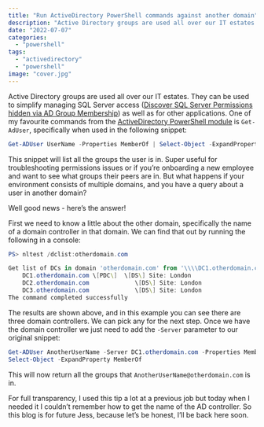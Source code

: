 ```yaml
---
title: "Run ActiveDirectory PowerShell commands against another domain"
description: "Active Directory groups are used all over our IT estates. They can be used to simplify managing SQL Server access as well as for other applications."
date: "2022-07-07"
categories:
  - "powershell"
tags:
  - "activedirectory"
  - "powershell"
image: "cover.jpg"
---
```


Active Directory groups are used all over our IT estates. They can be used to simplify managing SQL Server access ([Discover SQL Server Permissions hidden via AD Group Membership](https://jesspomfret.com/sql-server-permissions-via-ad/)) as well as for other applications. One of my favourite commands from the [ActiveDirectory PowerShell module](https://docs.microsoft.com/en-us/powershell/module/activedirectory/?view=windowsserver2022-ps) is `Get-AdUser`, specifically when used in the following snippet:

```PowerShell
Get-ADUser UserName -Properties MemberOf | Select-Object -ExpandProperty MemberOf
```

This snippet will list all the groups the user is in. Super useful for troubleshooting permissions issues or if you’re onboarding a new employee and want to see what groups their peers are in. But what happens if your environment consists of multiple domains, and you have a query about a user in another domain?

Well good news - here’s the answer!

First we need to know a little about the other domain, specifically the name of a domain controller in that domain. We can find that out by running the following in a console:

```PowerShell
PS> nltest /dclist:otherdomain.com

Get list of DCs in domain 'otherdomain.com' from '\\\\DC1.otherdomain.com'.
    DC1.otherdomain.com \[PDC\]  \[DS\] Site: London
    DC2.otherdomain.com             \[DS\] Site: London
    DC3.otherdomain.com             \[DS\] Site: London
The command completed successfully
```

The results are shown above, and in this example you can see there are three domain controllers. We can pick any for the next step. Once we have the domain controller we just need to add the `-Server` parameter to our original snippet:

```PowerShell
Get-ADUser AnotherUserName -Server DC1.otherdomain.com -Properties MemberOf |
Select-Object -ExpandProperty MemberOf
```

This will now return all the groups that `AnotherUserName@otherdomain.com` is in.

For full transparency, I used this tip a lot at a previous job but today when I needed it I couldn’t remember how to get the name of the AD controller. So this blog is for future Jess, because let’s be honest, I’ll be back here soon.
